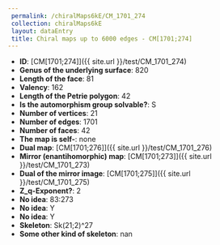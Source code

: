 ```yaml
--- 
 permalink: /chiralMaps6kE/CM_1701_274 
 collection: chiralMaps6kE
 layout: dataEntry
 title: Chiral maps up to 6000 edges - CM[1701;274]
---
```


- **ID**: [CM[1701;274]]({{ site.url }}/test/CM_1701_274)
- **Genus of the underlying surface**: 820
- **Length of the face**: 81
- **Valency**: 162
- **Length of the Petrie polygon**: 42
- **Is the automorphism group solvable?**: S
- **Number of vertices**: 21
- **Number of edges**: 1701
- **Number of faces**: 42
- **The map is self-**: none
- **Dual map**: [CM[1701;276]]({{ site.url }}/test/CM_1701_276)
- **Mirror (enantihomorphic) map**: [CM[1701;273]]({{ site.url }}/test/CM_1701_273)
- **Dual of the mirror image**: [CM[1701;275]]({{ site.url }}/test/CM_1701_275)
- **Z_q-Exponent?**: 2
- **No idea**:  83:273
- **No idea**: Y
- **No idea**: Y
- **Skeleton**: Sk(21;2)^27
- **Some other kind of skeleton**: nan
